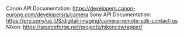 Canon API Documentation: https://developers.canon-europe.com/developers/s/camera
Sony API Documentation: https://pro.sony/ue_US/digital-imaging/camera-remote-sdk-contact-us
Nikon: https://sourceforge.net/projects/nikoncswrapper/
